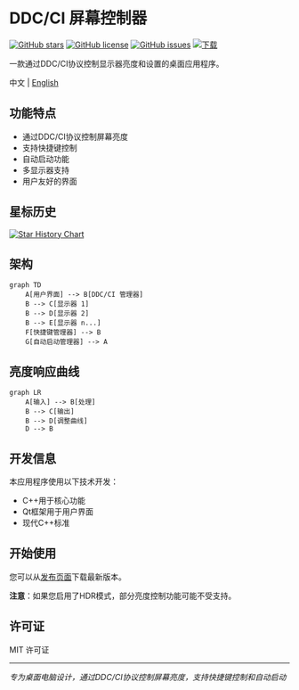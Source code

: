 # DDC/CI 屏幕控制器

[![GitHub stars](https://img.shields.io/github/stars/xiaobai-Lethe/DDC-CI-control?style=social)](https://github.com/xiaobai-Lethe/DDC-CI-control/stargazers)
[![GitHub license](https://img.shields.io/github/license/xiaobai-Lethe/DDC-CI-control?color=brightgreen)](https://github.com/xiaobai-Lethe/DDC-CI-control/blob/main/LICENSE)
[![GitHub issues](https://img.shields.io/github/issues/xiaobai-Lethe/DDC-CI-control?color=blue)](https://github.com/xiaobai-Lethe/DDC-CI-control/issues)
[![下载](https://img.shields.io/badge/下载-最新版本-orange)](https://github.com/xiaobai-Lethe/DDC-CI-control/releases/tag/main)

一款通过DDC/CI协议控制显示器亮度和设置的桌面应用程序。

中文 | [English](README.md)

## 功能特点

- 通过DDC/CI协议控制屏幕亮度
- 支持快捷键控制
- 自动启动功能
- 多显示器支持
- 用户友好的界面


## 星标历史

[![Star History Chart](https://api.star-history.com/svg?repos=xiaobai-Lethe/DDC-CI-control&type=Date)](https://star-history.com/#xiaobai-Lethe/DDC-CI-control&Date)

## 架构

```mermaid
graph TD
    A[用户界面] --> B[DDC/CI 管理器]
    B --> C[显示器 1]
    B --> D[显示器 2]
    B --> E[显示器 n...]
    F[快捷键管理器] --> B
    G[自动启动管理器] --> A
```

## 亮度响应曲线

```mermaid
graph LR
    A[输入] --> B[处理]
    B --> C[输出]
    B --> D[调整曲线]
    D --> B
```

## 开发信息

本应用程序使用以下技术开发：
- C++用于核心功能
- Qt框架用于用户界面
- 现代C++标准

## 开始使用

您可以从[发布页面](https://github.com/xiaobai-Lethe/DDC-CI-control/releases/tag/main)下载最新版本。

**注意**：如果您启用了HDR模式，部分亮度控制功能可能不受支持。

## 许可证

MIT 许可证

---

*专为桌面电脑设计，通过DDC/CI协议控制屏幕亮度，支持快捷键控制和自动启动* 